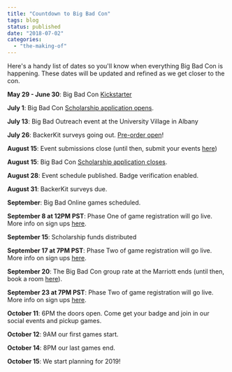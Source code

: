 ```yaml
---
title: "Countdown to Big Bad Con"
tags: blog
status: published
date: "2018-07-02"
categories: 
  - "the-making-of"
---
```


Here's a handy list of dates so you'll know when everything Big Bad Con is happening. These dates will be updated and refined as we get closer to the con.

**May 29 - June 30**: Big Bad Con [Kickstarter](https://www.kickstarter.com/projects/1157274964/big-bad-con-2018)

**July 1**: Big Bad Con [Scholarship application opens](https://www.bigbadcon.com/big-bad-con-scholarship-fund/).

**July 13**: Big Bad Outreach event at the University Village in Albany

**July 26**: BackerKit surveys going out. [Pre-order open](https://big-bad-con-2018.backerkit.com/hosted_preorders)!

**August 15**: Event submissions close (until then, submit your events [here](https://www.bigbadcon.com/volunteer/run-a-game/))

**August 15**: Big Bad Con [Scholarship application closes](https://www.bigbadcon.com/big-bad-con-scholarship-fund/).

**August 28**: Event schedule published. Badge verification enabled.

**August 31**: BackerKit surveys due.

**September**: Big Bad Online games scheduled.

**September 8 at 12PM PST**: Phase One of game registration will go live. More info on sign ups [here](https://www.bigbadcon.com/how-are-game-sign-ups-going-to-work/).

**September 15**: Scholarship funds distributed

**September 17 at 7PM PST**: Phase Two of game registration will go live. More info on sign ups [here](https://www.bigbadcon.com/how-are-game-sign-ups-going-to-work/).

**September 20**: The Big Bad Con group rate at the Marriott ends (until then, book a room [here](https://www.marriott.com/meeting-event-hotels/group-corporate-travel/groupCorp.mi?resLinkData=Big%20Bad%20Con%202018%5Eoakwc%60BBCBBCA%7CBBCBBCI%60129%60USD%60false%604%6010/10/18%6010/15/18%609/20/18&app=resvlink&stop_mobi=yes)).

**September 23 at 7PM PST**: Phase Two of game registration will go live. More info on sign ups [here](https://www.bigbadcon.com/how-are-game-sign-ups-going-to-work/).

**October 11**: 6PM the doors open. Come get your badge and join in our social events and pickup games.

**October 12**: 9AM our first games start.

**October 14**: 8PM our last games end.

**October 15**: We start planning for 2019!
